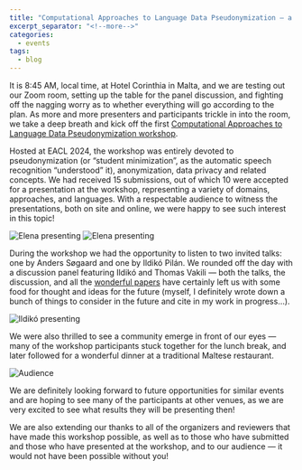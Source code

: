 ```yaml
---
title: "Computational Approaches to Language Data Pseudonymization — a post-workshop report"
excerpt_separator: "<!--more-->"
categories:
  - events
tags:
  - blog
---
```


It is 8:45 AM, local time, at Hotel Corinthia in Malta, and we are testing out our Zoom room, setting up the table for the panel discussion, and fighting off the nagging worry as to whether everything will go according to the plan. As more and more presenters and participants trickle in into the room, we take a deep breath and kick off the first [Computational Approaches to Language Data Pseudonymization workshop](https://mormor-karl.github.io/events/CALD-pseudo/). 

Hosted at EACL 2024, the workshop was entirely devoted to pseudonymization (or “student minimization”, as the automatic speech recognition “understood” it), anonymization, data privacy and related concepts. We had received 15 submissions, out of which 10 were accepted for a presentation at the workshop, representing a variety of domains, approaches, and languages. With a respectable audience to witness the presentations, both on site and online, we were happy to see such interest in this topic!

![Elena presenting](../assets/images/elena-2024.JPG)
<img src="../assets/images/elena-2024.JPG" alt="Elena presenting"/>

During the workshop we had the opportunity to listen to two invited talks: one by Anders Søgaard and one by Ildikó Pilán. We rounded off the day with a discussion panel featuring Ildikó and Thomas Vakili  — both the talks, the discussion, and all the [wonderful papers](https://aclanthology.org/2024.caldpseudo-1.0/) have certainly left us with some food for thought and ideas for the future (myself, I definitely wrote down a bunch of things to consider in the future and cite in my work in progress…). 

<img src="../assets/images/ildiko-2024.jpeg" alt="Ildikó presenting"/>

We were also thrilled to see a community emerge in front of our eyes — many of the workshop participants stuck together for the lunch break, and later followed for a wonderful dinner at a traditional Maltese restaurant.

<img src="../assets/images/audience-2024.jpeg" alt="Audience"/>

We are definitely looking forward to future opportunities for similar events and are hoping to see many of the participants at other venues, as we are very excited to see what results they will be presenting then!

We are also extending our thanks to all of the organizers and reviewers that have made this workshop possible, as well as to those who have submitted and those who have presented at the workshop, and to our audience — it would not have been possible without you!
